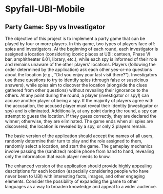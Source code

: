# Spyfall-UBI-Mobile

## Party Game: Spy vs Investigator

The objective of this project is to implement a party game that can be played by four or more players. In this game, two types of players face off: spies and investigators. At the beginning of each round, each investigator is assigned a location (considering iconic places at UBI: canteen, Phase VI bar, amphitheater 6.01, library, etc.), while each spy is informed of their role and remains unaware of the other players' locations. Players (following the order determined by the application) ask each other yes-or-no questions about the location (e.g., "Did you enjoy your last visit there?"). Investigators use these questions to try to identify spies (through false or suspicious answers), while spies aim to discover the location (alongside the clues gathered from other questions) without revealing their ignorance to the others. At any point during the round, a player (investigator or spy!) can accuse another player of being a spy. If the majority of players agree with the accusation, the accused player must reveal their identity (investigator or spy) and is eliminated. Additionally, at any point during the round, a spy can attempt to guess the location. If they guess correctly, they are declared the winner; otherwise, they are eliminated. The game ends when all spies are discovered, the location is revealed by a spy, or only 2 players remain.

The basic version of the application should accept the names of all users, randomly determine their turn to play and the role assigned to them, randomly select a location, and start the game. The gameplay mechanics involve passing the (sanitized) mobile phone from hand to hand, revealing only the information that each player needs to know.

The enhanced version of the application should provide highly appealing descriptions for each location (especially considering people who have never been to UBI) with interesting facts, images, and other engaging elements. Consider the possibility of expanding the game to other languages as a way to broaden knowledge and appeal to a wider audience.
